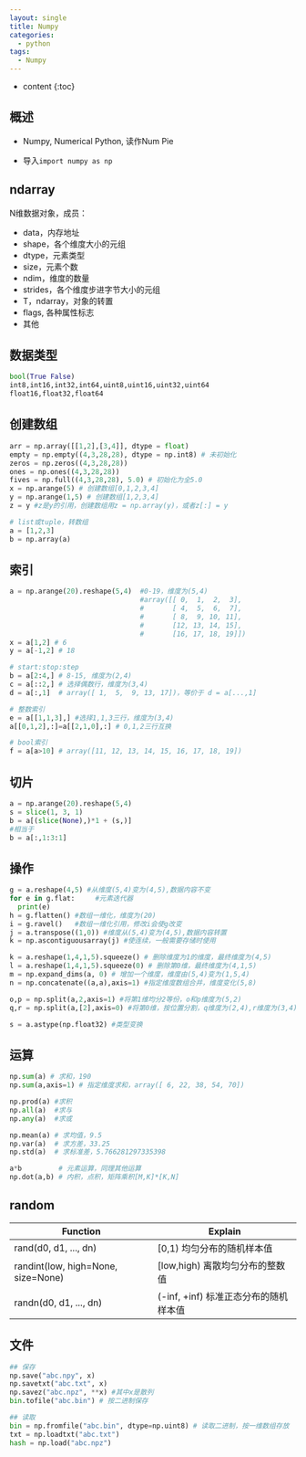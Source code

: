```yaml
---
layout: single
title: Numpy
categories:
  - python
tags:
  - Numpy
---
```


* content
{:toc}


## 概述

* Numpy, Numerical Python, 读作Num Pie

* 导入`import numpy as np`



## ndarray

N维数据对象，成员：

* data，内存地址
* shape，各个维度大小的元组
* dtype，元素类型
* size，元素个数
* ndim，维度的数量
* strides，各个维度步进字节大小的元组
* T，ndarray，对象的转置
* flags, 各种属性标志
* 其他

<!--more-->

## 数据类型

```python
bool(True False)
int8,int16,int32,int64,uint8,uint16,uint32,uint64
float16,float32,float64
```



## 创建数组

```python
arr = np.array([[1,2],[3,4]], dtype = float)
empty = np.empty((4,3,28,28), dtype = np.int8) # 未初始化
zeros = np.zeros((4,3,28,28))
ones = np.ones((4,3,28,28))
fives = np.full((4,3,28,28), 5.0) # 初始化为全5.0
x = np.arange(5) # 创建数组[0,1,2,3,4]
y = np.arange(1,5) # 创建数组[1,2,3,4]
z = y #z是y的引用，创建数组用z = np.array(y)，或者z[:] = y

# list或tuple，转数组
a = [1,2,3]
b = np.array(a)
```



## 索引

```python
a = np.arange(20).reshape(5,4)  #0-19，维度为(5,4)
                                #array([[ 0,  1,  2,  3],
                                #       [ 4,  5,  6,  7],
                                #       [ 8,  9, 10, 11],
                                #       [12, 13, 14, 15],
                                #       [16, 17, 18, 19]])
x = a[1,2] # 6
y = a[-1,2] # 18

# start:stop:step
b = a[2:4,] # 8-15, 维度为(2,4)
c = a[::2,] # 选择偶数行，维度为(3,4)
d = a[:,1]  # array([ 1,  5,  9, 13, 17])，等价于 d = a[...,1]

# 整数索引
e = a[[1,1,3],] #选择1,1,3三行，维度为(3,4)
a[[0,1,2],:]=a[[2,1,0],:] # 0,1,2三行互换

# bool索引
f = a[a>10] # array([11, 12, 13, 14, 15, 16, 17, 18, 19])
```

## 切片

```python
a = np.arange(20).reshape(5,4)
s = slice(1, 3, 1)
b = a[(slice(None),)*1 + (s,)]
#相当于
b = a[:,1:3:1]
```

## 操作

```python
g = a.reshape(4,5) #从维度(5,4)变为(4,5),数据内容不变
for e in g.flat:     #元素迭代器
  print(e)
h = g.flatten() #数组一维化，维度为(20)
i = g.ravel()   #数组一维化引用，修改i会使g改变
j = a.transpose((1,0)) #维度从(5,4)变为(4,5),数据内容转置
k = np.ascontiguousarray(j) #使连续，一般需要存储时使用

k = a.reshape(1,4,1,5).squeeze() # 删除维度为1的维度，最终维度为(4,5)
l = a.reshape(1,4,1,5).squeeze(0) # 删除第0维，最终维度为(4,1,5)
m = np.expand_dims(a, 0) # 增加一个维度，维度由(5,4)变为(1,5,4)
n = np.concatenate((a,a),axis=1) #指定维度数组合并，维度变化(5,8)

o,p = np.split(a,2,axis=1) #将第1维均分2等份，o和p维度为(5,2)
q,r = np.split(a,[2],axis=0) #将第0维，按位置分割，q维度为(2,4),r维度为(3,4)

s = a.astype(np.float32) #类型变换
```



## 运算

```python
np.sum(a) # 求和，190
np.sum(a,axis=1) # 指定维度求和，array([ 6, 22, 38, 54, 70])

np.prod(a) #求积
np.all(a)  #求与
np.any(a)  #求或

np.mean(a) # 求均值，9.5
np.var(a)  # 求方差，33.25
np.std(a)  # 求标准差，5.766281297335398

a*b         # 元素运算，同理其他运算
np.dot(a,b) # 内积，点积，矩阵乘积[M,K]*[K,N]
```



## random

| Function                           | Explain                               |
| ---------------------------------- | ------------------------------------- |
| rand(d0, d1, ..., dn)              | [0,1) 均匀分布的随机样本值            |
| randint(low, high=None, size=None) | [low,high) 离散均匀分布的整数值       |
| randn(d0, d1, ..., dn)             | (-inf, +inf) 标准正态分布的随机样本值 |



## 文件

```python
## 保存
np.save("abc.npy", x)
np.savetxt("abc.txt", x)
np.savez("abc.npz", **x) #其中x是散列
bin.tofile("abc.bin") # 按二进制保存

## 读取
bin = np.fromfile("abc.bin", dtype=np.uint8) # 读取二进制，按一维数组存放
txt = np.loadtxt("abc.txt")
hash = np.load("abc.npz")
```

